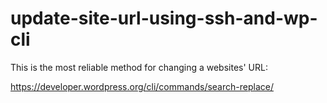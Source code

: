# update-site-url-using-ssh-and-wp-cli

This is the most reliable method for changing a websites' URL:

https://developer.wordpress.org/cli/commands/search-replace/
